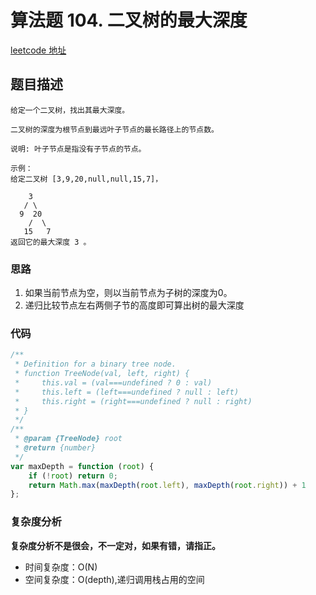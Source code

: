 # 算法题 104. 二叉树的最大深度
[leetcode 地址](https://leetcode-cn.com/problems/maximum-depth-of-binary-tree/)

## 题目描述

```
给定一个二叉树，找出其最大深度。

二叉树的深度为根节点到最远叶子节点的最长路径上的节点数。

说明: 叶子节点是指没有子节点的节点。

示例：
给定二叉树 [3,9,20,null,null,15,7]，

    3
   / \
  9  20
    /  \
   15   7
返回它的最大深度 3 。

```

### 思路
1. 如果当前节点为空，则以当前节点为子树的深度为0。
2. 递归比较节点左右两侧子节的高度即可算出树的最大深度


### 代码
```javascript
/**
 * Definition for a binary tree node.
 * function TreeNode(val, left, right) {
 *     this.val = (val===undefined ? 0 : val)
 *     this.left = (left===undefined ? null : left)
 *     this.right = (right===undefined ? null : right)
 * }
 */
/**
 * @param {TreeNode} root
 * @return {number}
 */
var maxDepth = function (root) {
    if (!root) return 0;
    return Math.max(maxDepth(root.left), maxDepth(root.right)) + 1
};
```
### 复杂度分析
**复杂度分析不是很会，不一定对，如果有错，请指正。**
- 时间复杂度：O(N)
- 空间复杂度：O(depth),递归调用栈占用的空间